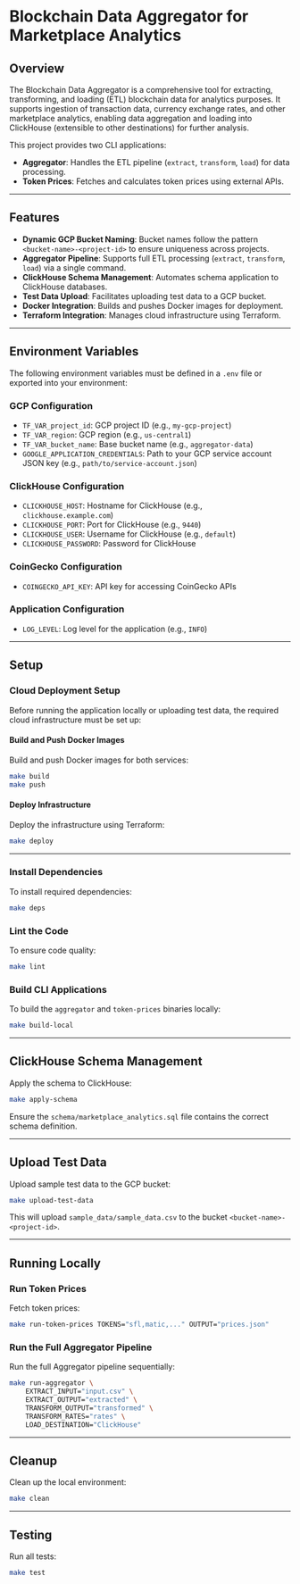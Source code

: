 # Blockchain Data Aggregator for Marketplace Analytics

## Overview
The Blockchain Data Aggregator is a comprehensive tool for extracting, transforming, and loading (ETL) blockchain data for analytics purposes. It supports ingestion of transaction data, currency exchange rates, and other marketplace analytics, enabling data aggregation and loading into ClickHouse (extensible to other destinations) for further analysis.

This project provides two CLI applications:
- **Aggregator**: Handles the ETL pipeline (`extract`, `transform`, `load`) for data processing.
- **Token Prices**: Fetches and calculates token prices using external APIs.

---

## **Features**
- **Dynamic GCP Bucket Naming**: Bucket names follow the pattern `<bucket-name>-<project-id>` to ensure uniqueness across projects.
- **Aggregator Pipeline**: Supports full ETL processing (`extract`, `transform`, `load`) via a single command.
- **ClickHouse Schema Management**: Automates schema application to ClickHouse databases.
- **Test Data Upload**: Facilitates uploading test data to a GCP bucket.
- **Docker Integration**: Builds and pushes Docker images for deployment.
- **Terraform Integration**: Manages cloud infrastructure using Terraform.

---

## **Environment Variables**

The following environment variables must be defined in a `.env` file or exported into your environment:

### **GCP Configuration**
- `TF_VAR_project_id`: GCP project ID (e.g., `my-gcp-project`)
- `TF_VAR_region`: GCP region (e.g., `us-central1`)
- `TF_VAR_bucket_name`: Base bucket name (e.g., `aggregator-data`)
- `GOOGLE_APPLICATION_CREDENTIALS`: Path to your GCP service account JSON key (e.g., `path/to/service-account.json`)

### **ClickHouse Configuration**
- `CLICKHOUSE_HOST`: Hostname for ClickHouse (e.g., `clickhouse.example.com`)
- `CLICKHOUSE_PORT`: Port for ClickHouse (e.g., `9440`)
- `CLICKHOUSE_USER`: Username for ClickHouse (e.g., `default`)
- `CLICKHOUSE_PASSWORD`: Password for ClickHouse

### **CoinGecko Configuration**
- `COINGECKO_API_KEY`: API key for accessing CoinGecko APIs

### **Application Configuration**
- `LOG_LEVEL`: Log level for the application (e.g., `INFO`)

---

## **Setup**

### **Cloud Deployment Setup**

Before running the application locally or uploading test data, the required cloud infrastructure must be set up:

#### **Build and Push Docker Images**
Build and push Docker images for both services:
```bash
make build
make push
```

#### **Deploy Infrastructure**
Deploy the infrastructure using Terraform:
```bash
make deploy
```

---

### **Install Dependencies**
To install required dependencies:
```bash
make deps
```

### **Lint the Code**
To ensure code quality:
```bash
make lint
```

### **Build CLI Applications**
To build the `aggregator` and `token-prices` binaries locally:
```bash
make build-local
```

---

## **ClickHouse Schema Management**

Apply the schema to ClickHouse:
```bash
make apply-schema
```

Ensure the `schema/marketplace_analytics.sql` file contains the correct schema definition.

---

## **Upload Test Data**

Upload sample test data to the GCP bucket:
```bash
make upload-test-data
```
This will upload `sample_data/sample_data.csv` to the bucket `<bucket-name>-<project-id>`.

---

## **Running Locally**

### **Run Token Prices**
Fetch token prices:
```bash
make run-token-prices TOKENS="sfl,matic,..." OUTPUT="prices.json"
```

### **Run the Full Aggregator Pipeline**
Run the full Aggregator pipeline sequentially:
```bash
make run-aggregator \
    EXTRACT_INPUT="input.csv" \
    EXTRACT_OUTPUT="extracted" \
    TRANSFORM_OUTPUT="transformed" \
    TRANSFORM_RATES="rates" \
    LOAD_DESTINATION="ClickHouse"
```

---

## **Cleanup**

Clean up the local environment:
```bash
make clean
```

---

## **Testing**

Run all tests:
```bash
make test
